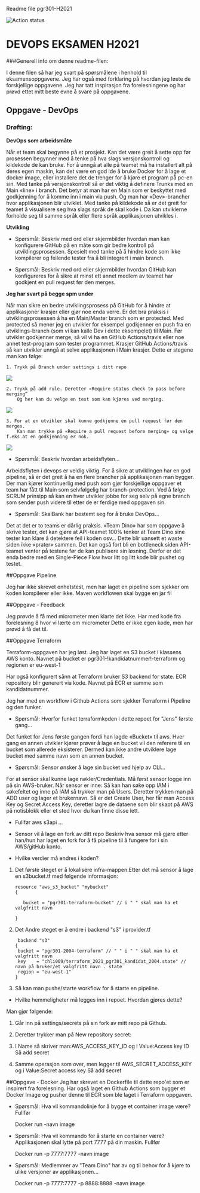 Readme file pgr301-H2021

![Action status](https://github.com/crlsocro/eksamen_pgr301_2021/workflows/Java%20CI%20with%20Maven/badge.svg?branch=main)

# DEVOPS EKSAMEN H2021

###Generell info om denne readme-filen:

I denne filen så har jeg svart på spørsmålene i henhold til eksamensoppgavene. Jeg har også med forklaring på hvordan jeg løste de forskjellige oppgavene.
Jeg har tatt inspirasjon fra forelesningene og har prøvd ettet mitt beste evne å svare på oppgavene.


## Oppgave - DevOps

### Drøfting:

**DevOps som arbeidsmåte**

Når et team skal begynne på et prosjekt. Kan det være greit å sette opp før prosessen begynner med å tenke på hva slags versjonskontroll og kildekode de kan bruke. 
For å unngå at alle på teamet må ha installert alt på deres egen maskin, kan det være en god ide å bruke Docker for å lage et docker image, eller installere det de trenger for å kjøre et program på pc-en sin.
Med tanke på versjonskontroll så er det viktig å definere Trunks med en Main «line» i branch. Det betyr at man har en Main som er beskyttet med godkjenning for å komme inn i main via push.
Og man har «Dev»-brancher hvor applikasjonen blir utviklet. Med tanke på kildekode så er det greit for teamet å visualisere seg hva slags språk de skal kode i. 
Da kan utviklerne forholde seg til samme språk eller flere språk applikasjonen utvikles i.

**Utvikling**

* Spørsmål: Beskriv med ord eller skjermbilder hvordan man kan konfigurere GitHub på en måte som
gir bedre kontroll på utviklingsprosessen. Spesielt med tanke på å hindre kode som ikke
kompilerer og feilende tester fra å bli integrert i main branch.

* Spørsmål: Beskriv med ord eller skjermbilder hvordan GitHub kan konfigureres for å sikre at minst ett
annet medlem av teamet har godkjent en pull request før den merges.

**Jeg har svart på begge spm under**

Når man sikre en bedre utviklingsprosess på GitHub for å hindre at applikasjoner krasjer eller gjør noe enda verre. 
Er det bra praksis i utviklingsprosessen å ha en Main/Master branch som er protected. 
Med protected så mener jeg en utvikler for eksempel godkjenner en push fra en utviklings-branch (som vi kan kalle Dev i dette eksempelet) til Main.
Før utvikler godkjenner merge, så vil vi ha en GitHub Actions/travis eller noe annet test-program som tester programmet.
Krasjer GitHub Actions/travis så kan utvikler unngå at selve applikasjonen i Main krasjer. Dette er stegene man kan følge:

    1. Trykk på Branch under settings i ditt repo
        
![](Bilde1.jpg)

    2. Trykk på add rule. Deretter «Require status check to pass before merging”
        Og her kan du velge en test som kan kjøres ved merging.

![](Bilde2.jpg)

    3. For at en utvikler skal kunne godkjenne en pull request før den merges.
        Kan man trykke på «Require a pull request before merging» og velge f.eks at en godkjenning er nok.

![](Bilde3.jpg)

* Spørsmål: Beskriv hvordan arbeidsflyten...

Arbeidsflyten i devops er veldig viktig. For å sikre at utviklingen har en god pipeline, så er det greit å ha en flere brancher på applikasjonen man bygger.
Der man kjører kontinuerlig med push som gjør forskjellige oppgaver et team har fått til Main som selvfølgelig har branch-protection.
Ved å følge SCRUM prinsipp så kan en hver utvikler jobbe for seg selv på egne branch som sender push videre til etter de er ferdige med oppgaven sin.


* Spørsmål: SkalBank har bestemt seg for å bruke DevOps...

Det at det er to teams er dårlig praksis. «Team Dino» har som oppgave å skrive tester, det kan gjøre at API-teamet 100% tenker at Team Dino sine tester kan klare å detektere feil i koden osv… 
Dette blir uansett et waste siden ikke «prater» sammen. Det kan også fort bli en bottleneck siden API-teamet venter på testene før de kan publisere sin løsning. 
Derfor er det enda bedre med en Single-Piece Flow hvor litt og litt kode blir pushet og testet.     


##Oppgave Pipeline

Jeg har ikke skrevet enhetstest, men har laget en pipeline som sjekker om koden kompilerer eller ikke.
Maven workflowen skal bygge en jar fil

##Oppgave - Feedback

Jeg prøvde å få med micrometer men klarte det ikke. 
Har med kode fra forelesning 8 hvor vi lærte om micrometer
Dette er ikke egen kode, men har prøvd å få det til.

##Oppgave Terraform

Terraform-oppgaven har jeg løst. Jeg har laget en S3 bucket i klassens AWS konto. 
Navnet på bucket er pgr301-!kandidatnummer!-terraform og regionen er eu-west-1

Har også konfigurert sånn at Terraform bruker S3 backend for state. ECR repository blir generert via kode.
Navnet på ECR er samme som kandidatnummer.

Jeg har med en workflow i Github Actions som sjekker Terraform i Pipeline og den funker.


* Spørsmål: Hvorfor funket terraformkoden i dette repoet for "Jens" første gang...
    

Det funket for Jens første gangen fordi han lagde «Bucket» til aws. Hver gang en annen utvikler kjører prøver å lage en bucket vil den referere til en bucket som allerede eksisterer. 
Dermed kan ikke andre utviklere lage bucket med samme navn som en annen bucket.


* Spørsmål: Sensor ønsker å lage sin bucket ved hjelp av CLI...

For at sensor skal kunne lage nøkler/Credentials. Må først sensor logge inn på sin AWS-bruker. Når sensor er inne:
Så kan han søke opp IAM i søkefeltet og inne på IAM så trykker man på Users. Deretter trykken man på ADD user og lager et brukernavn. Så er det Create User, her får man
Access Key og Secret Access Key, deretter lagre de dataene som blir skapt på AWS på notisblokk eller et sted hvor du kan finne disse lett.


* Fullfør aws s3api ...

* Sensor vil å lage en fork av ditt repo Beskriv hva sensor må gjøre etter han/hun har laget en fork for å få pipeline til å fungere for i sin AWS/gitHub konto.
* Hvilke verdier må endres i koden?

1. Det første steget er å lokalisere infra-mappen.Etter det må sensor å lage en s3bucket.tf med følgende informasjon:
       
       resource "aws_s3_bucket" "mybucket" 
       {

          bucket = "pgr301-terraform-bucket" // i " " skal man ha et valgfritt navn

       }  

2. Det Andre steget er å endre i  backend "s3" i provider.tf
        
        backend "s3" 
       {
        bucket = "pgr301-2004-terraform" // " " i " " skal man ha et valgfritt navn
        key    = "chli009/terraform_2021_pgr301_kandidat_2004.state" // navn på bruker/et valgfritt navn . state
        region = "eu-west-1" 
       }
3. Så kan man pushe/starte workflow for å starte en pipeline.



* Hvilke hemmeligheter må legges inn i repoet. Hvordan gjøres dette?

Man gjør følgende:

1. Går inn på settings/secrets på sin fork av mitt repo på Github.


2. Deretter trykker man på New repository secret:


3. I Name så skriver man:AWS_ACCESS_KEY_ID og i Value:Access key ID Så add secret


4. Samme operasjon som over, men legger til AWS_SECRET_ACCESS_KEY og i Value:Secret access key Så add secret 

##Oppgave - Docker
Jeg har skrevet en Dockerfile til dette repo'et som er inspirert fra forelesning.
Har også laget en Github Actions som bygger et Docker Image og pusher denne til ECR som ble laget i Terraform oppgaven.

* Spørsmål: Hva vil kommandolinje for å bygge et container image være? Fullfør

    Docker run -navn image

* Spørsmål: Hva vil kommando for å starte en container være? Applikasjonen skal lytte på port 7777 på din maskin. Fullfør

    Docker run -p 7777:7777 -navn image 

* Spørsmål: Medlemmer av "Team Dino" har av og til behov for å kjøre to ulike versjoner av applikasjonen...

  Docker run -p 7777:7777 -p 8888:8888 -navn image 

